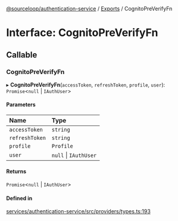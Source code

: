 [@sourceloop/authentication-service](../README.md) / [Exports](../modules.md) / CognitoPreVerifyFn

# Interface: CognitoPreVerifyFn

## Callable

### CognitoPreVerifyFn

▸ **CognitoPreVerifyFn**(`accessToken`, `refreshToken`, `profile`, `user`): `Promise`<``null`` \| `IAuthUser`\>

#### Parameters

| Name | Type |
| :------ | :------ |
| `accessToken` | `string` |
| `refreshToken` | `string` |
| `profile` | `Profile` |
| `user` | ``null`` \| `IAuthUser` |

#### Returns

`Promise`<``null`` \| `IAuthUser`\>

#### Defined in

[services/authentication-service/src/providers/types.ts:193](https://github.com/sourcefuse/loopback4-microservice-catalog/blob/a84fe677/services/authentication-service/src/providers/types.ts#L193)
